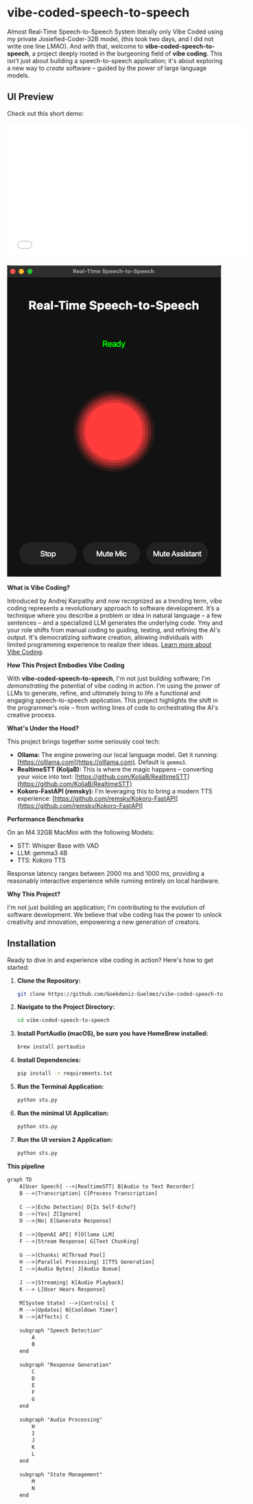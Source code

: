# vibe-coded-speech-to-speech

Almost Real-Time Speech-to-Speech System literally only Vibe Coded using my private Josiefied-Coder-32B model, (this took two days, and I did not write one line LMAO). And with that, welcome to **vibe-coded-speech-to-speech**, a project deeply rooted in the burgeoning field of **vibe coding**. This isn’t just about building a speech-to-speech application; it's about exploring a new way to *create* software – guided by the power of large language models.

## UI Preview

Check out this short demo:

<iframe width="560" height="315" src="assets/demo.mov" title="Your Video Title" frameborder="0" allow="accelerometer; autoplay; clipboard-write; encrypted-media; picture-in-picture; web-share" allowfullscreen></iframe>

![Speech-to-Speech UI Screenshot](./assets/ui-screenshot-assistant-talking.png)

**What is Vibe Coding?**

Introduced by Andrej Karpathy and now recognized as a trending term, vibe coding represents a revolutionary approach to software development. It’s a technique where you describe a problem or idea in natural language – a few sentences – and a specialized LLM generates the underlying code. Ymy and your role shifts from manual coding to guiding, testing, and refining the AI's output. It's democratizing software creation, allowing individuals with limited programming experience to realize their ideas. [Learn more about Vibe Coding](https://en.wikipedia.org/wiki/Vibe_coding).

**How This Project Embodies Vibe Coding**

With **vibe-coded-speech-to-speech**, I'm not just building software; I'm *demonstrating* the potential of vibe coding in action. I'm using the power of LLMs to generate, refine, and ultimately bring to life a functional and engaging speech-to-speech application. This project highlights the shift in the programmer’s role – from writing lines of code to orchestrating the AI's creative process.

**What's Under the Hood?**

This project brings together some seriously cool tech:

*  **Ollama:** The engine powering our local language model. Get it running: [https://olllama.com](https://olllama.com). Default is `gemma3`.
*  **RealtimeSTT (KoljaB):** This is where the magic happens – converting your voice into text: [https://github.com/KoljaB/RealtimeSTT](https://github.com/KoljaB/RealtimeSTT)
*  **Kokoro-FastAPI (remsky):** I'm leveraging this to bring a modern TTS experience: [https://github.com/remsky/Kokoro-FastAPI](https://github.com/remsky/Kokoro-FastAPI)

**Performance Benchmarks**

On an M4 32GB MacMini with the following Models:
- STT: Whisper Base with VAD
- LLM: gemma3 4B
- TTS: Kokoro TTS

Response latency ranges between 2000 ms and 1000 ms, providing a reasonably interactive experience while running entirely on local hardware.

**Why This Project?**

I'm not just building an application; I'm contributing to the evolution of software development.  We believe that vibe coding has the power to unlock creativity and innovation, empowering a new generation of creators.

## **Installation**

Ready to dive in and experience vibe coding in action? Here's how to get started:

1.  **Clone the Repository:**
    ```bash
    git clone https://github.com/Goekdeniz-Guelmez/vibe-coded-speech-to-speech.git
    ```

2.  **Navigate to the Project Directory:**
    ```bash
    cd vibe-coded-speech-to-speech
    ```

3.  **Install PortAudio (macOS), be sure you have HomeBrew installed:**
    ```bash
    brew install portaudio
    ```

4.  **Install Dependencies:**
    ```bash
    pip install -r requirements.txt
    ```

5.  **Run the Terminal Application:**
    ```bash
    python sts.py
    ```

6.  **Run the minimal UI Application:**
    ```bash
    python sts.py
    ```

6.  **Run the UI version 2 Application:**
    ```bash
    python sts.py
    ```

**This pipeline**

```mermaid
graph TD
    A[User Speech] -->|RealtimeSTT| B[Audio to Text Recorder]
    B -->|Transcription| C[Process Transcription]
    
    C -->|Echo Detection| D{Is Self-Echo?}
    D -->|Yes| Z[Ignore]
    D -->|No| E[Generate Response]
    
    E -->|OpenAI API| F[Ollama LLM]
    F -->|Stream Response| G[Text Chunking]
    
    G -->|Chunks| H[Thread Pool]
    H -->|Parallel Processing| I[TTS Generation]
    I -->|Audio Bytes| J[Audio Queue]
    
    J -->|Streaming| K[Audio Playback]
    K --> L[User Hears Response]
    
    M[System State] -->|Controls| C
    M -->|Updates| N[Cooldown Timer]
    N -->|Affects| C
    
    subgraph "Speech Detection"
        A
        B
    end
    
    subgraph "Response Generation"
        C
        D
        E
        F
        G
    end
    
    subgraph "Audio Processing"
        H
        I
        J
        K
        L
    end
    
    subgraph "State Management"
        M
        N
    end
```